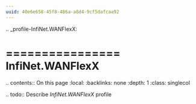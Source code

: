 ```yaml
---
uuid: 40e6e658-45f8-486a-a8d4-9cf5dafcaa92
---
```

.. _profile-InfiNet.WANFlexX:

================
InfiNet.WANFlexX
================

.. contents:: On this page
    :local:
    :backlinks: none
    :depth: 1
    :class: singlecol

.. todo::
    Describe *InfiNet.WANFlexX* profile

